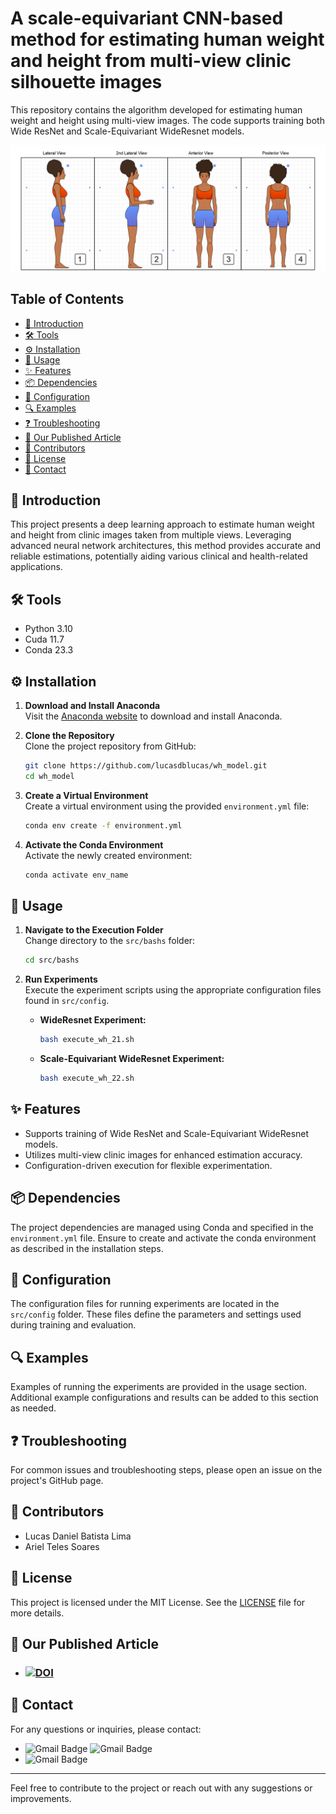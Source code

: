 # A scale-equivariant CNN-based method for estimating human weight and height from multi-view clinic silhouette images

This repository contains the algorithm developed for estimating human weight and height using multi-view images. The code supports training both Wide ResNet and Scale-Equivariant WideResnet models.

![HEADER](https://raw.githubusercontent.com/lucasdblucas/wh_model/master/readme_images/header-image.png)


## Table of Contents
- [📖 Introduction](#-introduction)
- [🛠️ Tools](#️-tools)
- [⚙️ Installation](#️-installation)
- [🚀 Usage](#-usage)
- [✨ Features](#-features)
- [📦 Dependencies](#-dependencies)
- [📝 Configuration](#-configuration)
- [🔍 Examples](#-examples)
- [❓ Troubleshooting](#-troubleshooting)
- [📰 Our Published Article](#-our-published-article)
- [👥 Contributors](#-contributors)
- [📜 License](#-license)
- [📧 Contact](#-contact)

## 📖 Introduction
This project presents a deep learning approach to estimate human weight and height from clinic images taken from multiple views. Leveraging advanced neural network architectures, this method provides accurate and reliable estimations, potentially aiding various clinical and health-related applications.

## 🛠️ Tools
- Python 3.10
- Cuda 11.7
- Conda 23.3

## ⚙️ Installation
1. **Download and Install Anaconda**  
   Visit the [Anaconda website](https://www.anaconda.com/about-us) to download and install Anaconda.

2. **Clone the Repository**  
   Clone the project repository from GitHub:
   ```sh
   git clone https://github.com/lucasdblucas/wh_model.git
   cd wh_model
   ```

3. **Create a Virtual Environment**  
   Create a virtual environment using the provided `environment.yml` file:
   ```sh
   conda env create -f environment.yml
   ```

4. **Activate the Conda Environment**  
   Activate the newly created environment:
   ```sh
   conda activate env_name
   ```

## 🚀 Usage
1. **Navigate to the Execution Folder**  
   Change directory to the `src/bashs` folder:
   ```sh
   cd src/bashs
   ```

2. **Run Experiments**  
   Execute the experiment scripts using the appropriate configuration files found in `src/config`.

   - **WideResnet Experiment:**
     ```sh
     bash execute_wh_21.sh
     ```
   - **Scale-Equivariant WideResnet Experiment:**
     ```sh
     bash execute_wh_22.sh
     ```

## ✨ Features
- Supports training of Wide ResNet and Scale-Equivariant WideResnet models.
- Utilizes multi-view clinic images for enhanced estimation accuracy.
- Configuration-driven execution for flexible experimentation.

## 📦 Dependencies
The project dependencies are managed using Conda and specified in the `environment.yml` file. Ensure to create and activate the conda environment as described in the installation steps.

## 📝 Configuration
The configuration files for running experiments are located in the `src/config` folder. These files define the parameters and settings used during training and evaluation.

## 🔍 Examples
Examples of running the experiments are provided in the usage section. Additional example configurations and results can be added to this section as needed.

## ❓ Troubleshooting
For common issues and troubleshooting steps, please open an issue on the project's GitHub page.

## 👥 Contributors
* Lucas Daniel Batista Lima
* Ariel Teles Soares

## 📜 License

This project is licensed under the MIT License. See the [LICENSE](LICENSE) file for more details.

## 📰 Our Published Article

- ### <a href="https://doi.org/10.1016/j.eswa.2024.124879"><img src="https://zenodo.org/badge/DOI/10.1016/j.eswa.2024.124879.svg" alt="DOI"></a> 

## 📧 Contact
For any questions or inquiries, please contact:
- ![Gmail Badge](https://img.shields.io/badge/-lucasbatista@ufdpar.edu.br-c14438?style=flat-square&logo=Gmail&logoColor=white&link=mailto:ariel.teles@ifma.edu.br) ![Gmail Badge](https://img.shields.io/badge/-lucas.daniel.bp@gmail.com-c14438?style=flat-square&logo=Gmail&logoColor=white&link=mailto:lucas.daniel.bp@gmail.com)
- ![Gmail Badge](https://img.shields.io/badge/-ariel.teles@ifma.edu.br-c14438?style=flat-square&logo=Gmail&logoColor=white&link=mailto:ariel.teles@ifma.edu.br)
---

Feel free to contribute to the project or reach out with any suggestions or improvements.